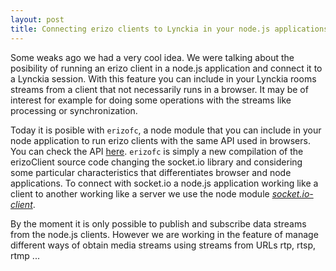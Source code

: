```yaml
--- 
layout: post 
title: Connecting erizo clients to Lynckia in your node.js applications.  
--- 
```


Some weaks ago we had a very cool idea. We were talking about the posibility of running an erizo client in a node.js application and connect it to a Lynckia session. With this feature you can include in your Lynckia rooms streams from a client that not necessarily runs in a browser. It may be of interest for example for doing some operations with the streams like processing or synchronization.

Today it is posible with <code>erizofc</code>, a node module that you can include in your node application to run erizo clients with the same API used in browsers. You can check the API [here](http://lynckia.com/client-api.html). <code>erizofc</code> is simply a new compilation of the erizoClient source code changing the socket.io library and considering some particular characteristics that differentiates browser and node applications. To connect with socket.io a node.js application working like a client to another working like a server we use the node module [*socket.io-client*](http://npmjs.org/package/socket.io-client).

By the moment it is only possible to publish and subscribe data streams from the node.js clients. However we are working in the feature of manage different ways of obtain media streams using streams from URLs rtp, rtsp, rtmp ... 